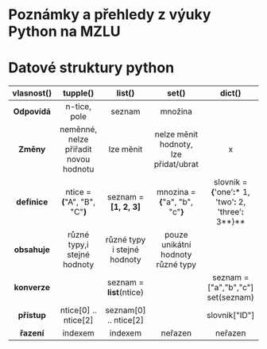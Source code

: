 # Poznámky a přehledy z výuky Python na MZLU

# Datové struktury python

| vlasnost() | tupple() | list() | set() | dict() |
|:----:|:----:|:----:|:----:|:----:|
|**Odpovídá**|n-tice, pole|seznam|množina||slovník|
|**Změny**|neměnné, nelze přiřadit novou hodnotu|lze měnit|nelze měnit hodnoty, lze přidat/ubrat|x |
|**definice**|ntice = **(**"A", "B", "C"**)**|seznam = **[**1, 2, 3**]**|mnozina = **{**"a", "b", "c"**}**|slovnik = **{**'one'**:*** 1, 'two'**:** 2, 'three'**:** 3**}**
|**obsahuje**|různé typy,i stejné hodnoty|různé typy i stejné hodnoty|pouze unikátní hodnoty různé typy|
|**konverze**||seznam = **list**(ntice)||seznam = ["a","b","c"] set(seznam)
|**přístup**|ntice[0] .. ntice[2]|seznam[0] .. ntice[2]||slovnik["ID"]
|**řazení**|indexem|indexem|neřazen|neřazen